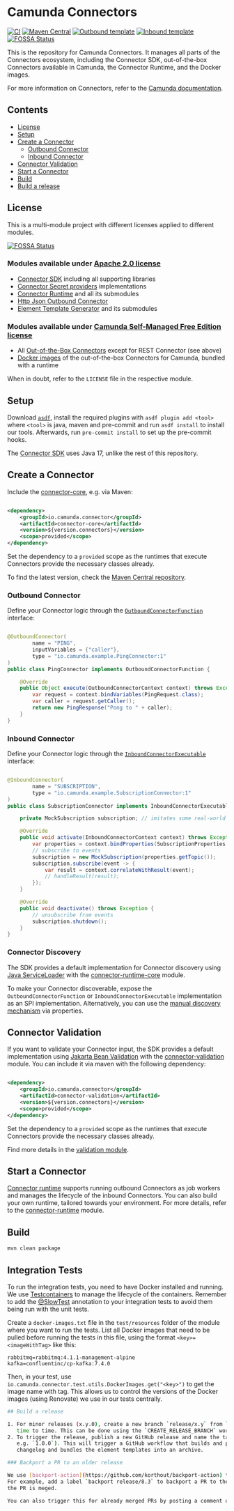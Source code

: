 # Camunda Connectors

[![CI](https://github.com/camunda/connectors-bundle/actions/workflows/DEPLOY_SNAPSHOTS.yaml/badge.svg)](https://github.com/camunda/connectors-bundle/actions/workflows/DEPLOY_SNAPSHOTS.yaml)
[![Maven Central](https://maven-badges.herokuapp.com/maven-central/io.camunda.connector/connector-core/badge.svg?style=flat)](https://maven-badges.herokuapp.com/maven-central/io.camunda.connector/connector-core)
[![Outbound template](https://img.shields.io/badge/outbound_connector-use_template-blue)](https://github.com/camunda/connector-template-outbound)
[![Inbound template](https://img.shields.io/badge/inbound_connector-use_template-blue)](https://github.com/camunda/connector-template-inbound)
[![FOSSA Status](https://app.fossa.com/api/projects/git%2Bgithub.com%2Fcamunda%2Fconnectors.svg?type=shield)](https://app.fossa.com/projects/git%2Bgithub.com%2Fcamunda%2Fconnectors?ref=badge_shield)

This is the repository for Camunda Connectors. It manages all parts of the Connectors ecosystem,
including the Connector SDK, out-of-the-box Connectors available in Camunda, the Connector Runtime, and the Docker
images.

For more information on Connectors, refer to the
[Camunda documentation](https://docs.camunda.io/docs/components/connectors/out-of-the-box-connectors/available-connectors-overview/).

## Contents

* [License](#license)
* [Setup](#setup)
* [Create a Connector](#create-a-connector)
    * [Outbound Connector](#outbound-connector)
    * [Inbound Connector](#inbound-connector)
* [Connector Validation](#connector-validation)
* [Start a Connector](#start-a-connector)
* [Build](#build)
* [Build a release](#build-a-release)

## License

This is a multi-module project with different licenses applied to different modules.

[![FOSSA Status](https://app.fossa.com/api/projects/git%2Bgithub.com%2Fcamunda%2Fconnectors.svg?type=large)](https://app.fossa.com/projects/git%2Bgithub.com%2Fcamunda%2Fconnectors?ref=badge_large)

### Modules available under [Apache 2.0 license](https://www.apache.org/licenses/LICENSE-2.0)

* [Connector SDK](connector-sdk) including all supporting libraries
* [Connector Secret providers](secret-providers) implementations
* [Connector Runtime](connector-runtime) and all its submodules
* [Http Json Outbound Connector](connectors/http/rest)
* [Element Template Generator](element-template-generator) and its submodules

### Modules available under [Camunda Self-Managed Free Edition license](https://camunda.com/legal/terms/cloud-terms-and-conditions/camunda-cloud-self-managed-free-edition-terms/)

* All [Out-of-the-Box Connectors](connectors) except for REST Connector (see above)
* [Docker images](bundle) of the out-of-the-box Connectors for Camunda, bundled with a runtime

When in doubt, refer to the `LICENSE` file in the respective module.

## Setup

Download [`asdf`](https://asdf-vm.com/), install the required plugins with `asdf plugin add <tool>` where `<tool>`
is java, maven and pre-commit and run `asdf install` to install our tools.
Afterwards, run `pre-commit install` to set up the pre-commit hooks.

The [Connector SDK](connector-sdk) uses Java 17, unlike the rest of this repository.

## Create a Connector

Include the [connector-core](connector-sdk/core), e.g. via Maven:

```xml

<dependency>
    <groupId>io.camunda.connector</groupId>
    <artifactId>connector-core</artifactId>
    <version>${version.connectors}</version>
    <scope>provided</scope>
</dependency>
```

Set the dependency to a `provided` scope as the runtimes that execute Connectors provide the necessary classes already.

To find the latest version, check
the [Maven Central repository](https://search.maven.org/artifact/io.camunda.connector/connector-core).

### Outbound Connector

Define your Connector logic through the [
`OutboundConnectorFunction`](./core/src/main/java/io/camunda/connector/api/outbound/OutboundConnectorFunction.java)
interface:

```java

@OutboundConnector(
        name = "PING",
        inputVariables = {"caller"},
        type = "io.camunda.example.PingConnector:1"
)
public class PingConnector implements OutboundConnectorFunction {

    @Override
    public Object execute(OutboundConnectorContext context) throws Exception {
        var request = context.bindVariables(PingRequest.class);
        var caller = request.getCaller();
        return new PingResponse("Pong to " + caller);
    }
}
```

### Inbound Connector

Define your Connector logic through the [
`InboundConnectorExecutable`](./core/src/main/java/io/camunda/connector/api/inbound/InboundConnectorExecutable.java)
interface:

```java

@InboundConnector(
        name = "SUBSCRIPTION",
        type = "io.camunda.example.SubscriptionConnector:1"
)
public class SubscriptionConnector implements InboundConnectorExecutable {

    private MockSubscription subscription; // imitates some real-world subscription

    @Override
    public void activate(InboundConnectorContext context) throws Exception {
        var properties = context.bindProperties(SubscriptionProperties.class);
        // subscribe to events
        subscription = new MockSubscription(properties.getTopic());
        subscription.subscribe(event -> {
            var result = context.correlateWithResult(event);
            // handleResult(result);
        });
    }

    @Override
    public void deactivate() throws Exception {
        // unsubscribe from events
        subscription.shutdown();
    }
}
```

### Connector Discovery

The SDK provides a default implementation for Connector discovery
using [Java ServiceLoader](https://docs.oracle.com/en/java/javase/17/docs/api/java.base/java/util/ServiceLoader.html)
with the [connector-runtime-core](./connector-runtime/connector-runtime-core) module.

To make your Connector discoverable, expose the `OutboundConnectorFunction` or `InboundConnectorExecutable`
implementation as an SPI implementation.
Alternatively, you can use
the [manual discovery mechanism](https://docs.camunda.io/docs/self-managed/connectors-deployment/connectors-configuration/#manual-discovery-of-connectors)
via properties.

## Connector Validation

If you want to validate your Connector input, the SDK provides a default implementation
using [Jakarta Bean Validation](https://beanvalidation.org/) with the [connector-validation](./validation) module. You
can include it via maven with the following dependency:

```xml

<dependency>
    <groupId>io.camunda.connector</groupId>
    <artifactId>connector-validation</artifactId>
    <version>${version.connectors}</version>
    <scope>provided</scope>
</dependency>
```

Set the dependency to a `provided` scope as the runtimes that execute Connectors provide the necessary classes already.

Find more details in the [validation module](./validation).

## Start a Connector

[Connector runtime](connector-runtime) supports running outbound Connectors as job workers and manages the lifecycle of
the inbound Connectors.
You can also build your own runtime, tailored towards your environment. For more details, refer to
the [connector-runtime](connector-runtime) module.

## Build

```bash
mvn clean package
```

## Integration Tests

To run the integration tests, you need to have Docker installed and running. We
use [Testcontainers](https://www.testcontainers.org/) to manage the lifecycle of the containers.
Remember to add the [@SlowTest](connector-sdk/test/src/main/java/io/camunda/connector/test/SlowTest.java) annotation to
your integration tests to avoid them being run with the unit tests.

Create a `docker-images.txt` file in the `test/resources` folder of the module where you want to run the tests.
List all Docker images that need to be pulled before running the tests in this file, using the format
`<key>=<imageWithTag>` like this:

```
rabbitmq=rabbitmq:4.1.1-management-alpine
kafka=confluentinc/cp-kafka:7.4.0
```

Then, in your test, use `io.camunda.connector.test.utils.DockerImages.get("<key>")` to get the image name with tag.
This allows us to control the versions of the Docker images (using Renovate) we use in our tests centrally.

```bash
## Build a release

1. For minor releases (x.y.0), create a new branch `release/x.y` from `main` in advance and rebase it onto `main` from
   time to time. This can be done using the `CREATE_RELEASE_BRANCH` workflow.
2. To trigger the release, publish a new GitHub release and name the tag according to the version you want to release (
   e.g. `1.0.0`). This will trigger a GitHub workflow that builds and publishes the release artifacts, generates a
   changelog and bundles the element templates into an archive.

### Backport a PR to an older release

We use [backport-action](https://github.com/korthout/backport-action) to backport PRs to older releases.
For example, add a label `backport release/8.3` to backport a PR to the `release/8.3` branch. This will take effect when
the PR is meged.

You can also trigger this for already merged PRs by posting a comment on the PR containing `/backport`.
